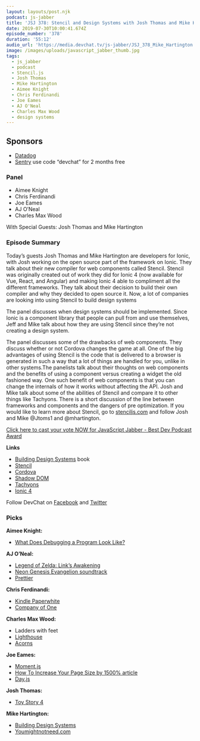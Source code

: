 ```yaml
---
layout: layouts/post.njk
podcast: js-jabber
title: 'JSJ 378: Stencil and Design Systems with Josh Thomas and Mike Hartington'
date: 2019-07-30T10:00:41.674Z
episode_number: '378'
duration: '55:12'
audio_url: 'https://media.devchat.tv/js-jabber/JSJ_378_Mike_Hartington.mp3'
image: /images/uploads/javascript_jabber_thumb.jpg
tags:
  - js_jabber
  - podcast
  - Stencil.js
  - Josh Thomas
  - Mike Hartington
  - Aimee Knight
  - Chris Ferdinandi
  - Joe Eames
  - AJ O'Neal
  - Charles Max Wood
  - design systems
---
```

## **Sponsors**

* [Datadog](https://dtdg.co/javascriptjabber)
* [Sentry](https://sentry.io/) use code “devchat” for 2 months free

### **Panel**

* Aimee Knight
* Chris Ferdinandi
* Joe Eames
* AJ O’Neal
* Charles Max Wood

With Special Guests: Josh Thomas and Mike Hartington

### **Episode Summary**

Today’s guests Josh Thomas and Mike Hartington are developers for Ionic, with Josh working on the open source part of the framework on Ionic. They talk about their new compiler for web components called Stencil. Stencil was originally created out of work they did for Ionic 4 (now available for Vue, React, and Angular) and making Ionic 4 able to compliment all the different frameworks. They talk about their decision to build their own compiler and why they decided to open source it. Now, a lot of companies are looking into using Stencil to build design systems

The panel discusses when design systems should be implemented. Since Ionic is a component library that people can pull from and use themselves, Jeff and Mike talk about how they are using Stencil since they’re not creating a design system.

The panel discusses some of the drawbacks of web components. They discuss whether or not Cordova changes the game at all. One of the big advantages of using Stencil is the code that is delivered to a browser is generated in such a way that a lot of things are handled for you, unlike in other systems.The panelists talk about their thoughts on web components and the benefits of using a component versus creating a widget the old fashioned way. One such benefit of web components is that you can change the internals of how it works without affecting the API. Josh and Mike talk about some of the abilities of Stencil and compare it to other things like Tachyons. There is a short discussion of the line between frameworks and components and the dangers of pre optimization. If you would like to learn more about Stencil, go to [stenciljs.com](https://stenciljs.com/) and follow Josh and Mike @Jtoms1 and @mhartington.

[Click here to cast your vote NOW for JavaScript Jabber - Best Dev Podcast Award](https://noonies.hackernoon.com/award/cjxrat2ogn51d0b429e2zwy52)

**Links**

* [Building Design Systems](https://www.amazon.com/Building-Design-Systems-Experiences-Language/dp/148424513X) book
* [Stencil](https://stenciljs.com/)
* [Cordova](https://cordova.apache.org/)
* [Shadow DOM](https://developer.mozilla.org/en-US/docs/Web/Web_Components/Using_shadow_DOM)
* [Tachyons ](https://tachyons.io/)
* [Ionic 4](https://ionicframework.com/blog/introducing-ionic-4-ionic-for-everyone/)

Follow DevChat on [Facebook](https://www.facebook.com/DevChattv/?__tn__=%2Cd%2CP-R&eid=ARDBDrBnK71PDmx_8gE_IeIEo5SnM7cyzylVBjAwfaOo1ck_6q3GXuRBfaUQZaWVvFGyEVjrhDwnS_tV) and [Twitter](https://twitter.com/devchattv?lang=en)

### **Picks**

**Aimee Knight:**

* [What Does Debugging a Program Look Like?](https://jvns.ca/blog/2019/06/23/a-few-debugging-resources/)

**AJ O’Neal:**

* [Legend of Zelda: Link’s Awakening](https://www.nintendo.com/games/detail/the-legend-of-zelda-links-awakening-switch/)
* [Neon Genesis Evangelion soundtrack](https://amzn.to/2FyZBjH?ie=UTF8&qid=1548462018&sr=8-1&linkCode=ll1&tag=devchattv-20&linkId=f06bfe7482dca8bb751ed6d7cc86e2ab&language=en_US)
* [Prettier](https://prettier.io/)

**Chris Ferdinandi:**

* [Kindle Paperwhite](https://www.amazon.com/Amazon-Kindle-Ereader-Family/b/?ie=UTF8&qid=1548462018&sr=8-1&linkCode=ll1&tag=devchattv-20&linkId=f06bfe7482dca8bb751ed6d7cc86e2ab&language=en_US)
* [Company of One](https://ofone.co/)

**Charles Max Wood:**

* Ladders with feet
* [Lighthouse](https://developers.google.com/web/tools/lighthouse/)
* [Acorns](https://www.acorns.com/chrome-extension/)

**Joe Eames:**

* [Moment.js](https://momentjs.com/)
* [How To Increase Your Page Size by 1500% article](https://css-tricks.com/how-to-increase-your-page-size-by-1500-with-webpack-and-vue/)
* [Day.js](https://www.npmjs.com/package/dayjs)

**Josh Thomas:**

* [Toy Story 4](https://www.imdb.com/title/tt1979376/)

**Mike Hartington:**

* [Building Design Systems](http://www.buildingdesignsystems.design)
* [Youmightnotneed.com](https://youmightnotneed.com/momentjs/)

<!-- Docs to Markdown version 1.0β17 -->
